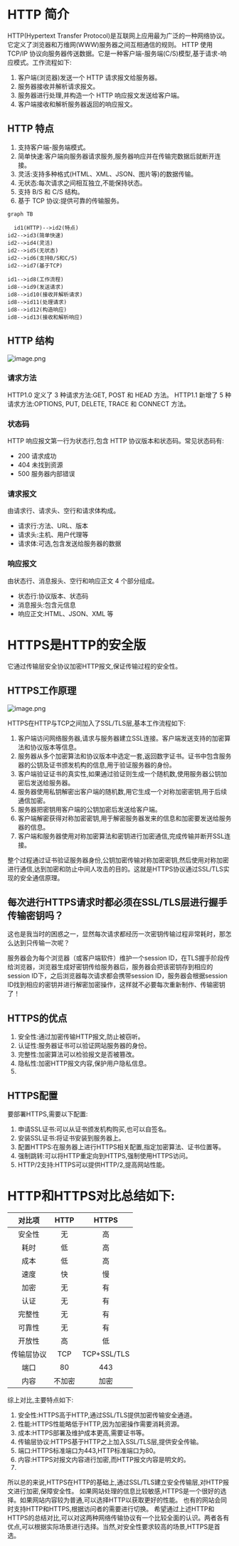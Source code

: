 # HTTP 简介

HTTP(Hypertext Transfer Protocol)是互联网上应用最为广泛的一种网络协议。它定义了浏览器和万维网(WWW)服务器之间互相通信的规则。
HTTP 使用 TCP/IP 协议向服务器传送数据。它是一种客户端-服务端(C/S)模型,基于请求-响应模式。工作流程如下:

1. 客户端(浏览器)发送一个 HTTP 请求报文给服务器。
2. 服务器接收并解析请求报文。
3. 服务器进行处理,并构造一个 HTTP 响应报文发送给客户端。
4. 客户端接收和解析服务器返回的响应报文。

## HTTP 特点

1. 支持客户端-服务端模式。
2. 简单快速:客户端向服务器请求服务,服务器响应并在传输完数据后就断开连接。
3. 灵活:支持多种格式(HTML、XML、JSON、图片等)的数据传输。
4. 无状态:每次请求之间相互独立,不能保持状态。
5. 支持 B/S 和 C/S 结构。
6. 基于 TCP 协议:提供可靠的传输服务。

```mermaid
graph TB

  id1(HTTP)-->id2(特点)  
id2-->id3(简单快速)
id2-->id4(灵活)  
id2-->id5(无状态)
id2-->id6(支持B/S和C/S)  
id2-->id7(基于TCP)

id1-->id8(工作流程)
id8-->id9(发送请求)
id8-->id10(接收并解析请求)  
id8-->id11(处理请求)
id8-->id12(构造响应)
id8-->id13(接收和解析响应)
```

## HTTP 结构
![image.png](https://pub-a953275fa2c34c18b80fc1f84e3ea746.r2.dev/xiaowo/2023/07/4e36e875fea93c76dd5c52c06c77bbd9.png)
<!-- ![image.png](https://p3-juejin.byteimg.com/tos-cn-i-k3u1fbpfcp/89ed869c7f704629b7b4d1c80dc53110~tplv-k3u1fbpfcp-watermark.image?) -->

### 请求方法

HTTP1.0 定义了 3 种请求方法:GET, POST 和 HEAD 方法。
HTTP1.1 新增了 5 种请求方法:OPTIONS, PUT, DELETE, TRACE 和 CONNECT 方法。

### 状态码

HTTP 响应报文第一行为状态行,包含 HTTP 协议版本和状态码。常见状态码有:

- 200 请求成功
- 404 未找到资源
- 500 服务器内部错误

### 请求报文

由请求行、请求头、空行和请求体构成。

- 请求行:方法、URL、版本
- 请求头:主机、用户代理等
- 请求体:可选,包含发送给服务器的数据

### 响应报文

由状态行、消息报头、空行和响应正文 4 个部分组成。

- 状态行:协议版本、状态码
- 消息报头:包含元信息
- 响应正文:HTML、JSON、XML 等

# HTTPS是HTTP的安全版
它通过传输层安全协议加密HTTP报文,保证传输过程的安全性。

## HTTPS工作原理
![image.png](https://pub-a953275fa2c34c18b80fc1f84e3ea746.r2.dev/xiaowo/2023/07/6b75d29cf85ebccfcc79be81f981ae13.png)
<!-- ![image.png](https://p6-juejin.byteimg.com/tos-cn-i-k3u1fbpfcp/0d4759993c6047fa9a994921f118242b~tplv-k3u1fbpfcp-watermark.image?) -->
HTTPS在HTTP与TCP之间加入了SSL/TLS层,基本工作流程如下:
1. 客户端访问网络服务器,请求与服务器建立SSL连接。客户端发送支持的加密算法和协议版本等信息。
2. 服务器从多个加密算法和协议版本中选定一套,返回数字证书。证书中包含服务器的公钥及证书颁发机构的信息,用于验证服务器的身份。
3. 客户端验证证书的真实性,如果通过验证则生成一个随机数,使用服务器公钥加密后发送给服务器。
4. 服务器使用私钥解密出客户端的随机数,用它生成一个对称加密密钥,用于后续通信加密。
5. 服务器把密钥用客户端的公钥加密后发送给客户端。
6. 客户端解密获得对称加密密钥,用于解密服务器发来的信息和加密要发送给服务器的信息。
7. 客户端和服务器使用对称加密算法和密钥进行加密通信,完成传输并断开SSL连接。
   
整个过程通过证书验证服务器身份,公钥加密传输对称加密密钥,然后使用对称加密进行通信,达到加密和防止中间人攻击的目的。这就是HTTPS协议通过SSL/TLS实现的安全通信原理。

## 每次进行HTTPS请求时都必须在SSL/TLS层进行握手传输密钥吗？
这也是我当时的困惑之一，显然每次请求都经历一次密钥传输过程非常耗时，那怎么达到只传输一次呢？

服务器会为每个浏览器（或客户端软件）维护一个session ID，在TLS握手阶段传给浏览器，浏览器生成好密钥传给服务器后，服务器会把该密钥存到相应的session ID下，之后浏览器每次请求都会携带session ID，服务器会根据session ID找到相应的密钥并进行解密加密操作，这样就不必要每次重新制作、传输密钥了！


## HTTPS的优点
1. 安全性:通过加密传输HTTP报文,防止被窃听。
2. 认证性:服务器证书可以验证网站服务器的身份。
3. 完整性:加密算法可以检验报文是否被篡改。
4. 隐私性:加密HTTP报文内容,保护用户隐私信息。
5. 
## HTTPS配置
要部署HTTPS,需要以下配置:
1. 申请SSL证书:可以从证书颁发机构购买,也可以自签名。
2. 安装SSL证书:将证书安装到服务器上。
3. 配置HTTPS:在服务器上进行HTTPS相关配置,指定加密算法、证书位置等。
4. 强制跳转:可以将HTTP重定向到HTTPS,强制使用HTTPS访问。
5. HTTP/2支持:HTTPS可以提供HTTP/2,提高网站性能。


# HTTP和HTTPS对比总结如下:
| 对比项 | HTTP | HTTPS |
|:-:|:-:|:-:|
|安全性|无|高|
|耗时|低|高|
|成本|低|高|
|速度|快|慢|
|加密|无|有|
|认证|无|有|
|完整性|无|有|
|可靠性|无|有|
|开放性|高|低|
|传输层协议|TCP|TCP+SSL/TLS|
|端口|80|443|
|内容|不加密|加密|
综上对比,主要特点如下:
1. 安全性:HTTPS高于HTTP,通过SSL/TLS提供加密传输安全通道。
2. 性能:HTTPS性能略低于HTTP,因为加密操作需要消耗资源。
3. 成本:HTTPS部署及维护成本更高,需要证书等。
4. 传输层协议:HTTPS基于HTTP之上加入SSL/TLS层,提供安全传输。
5. 端口:HTTPS标准端口为443,HTTP标准端口为80。
6. 内容:HTTPS对报文内容进行加密,而HTTP报文内容是明文的。
7. 
所以总的来说,HTTPS在HTTP的基础上,通过SSL/TLS建立安全传输层,对HTTP报文进行加密,保障安全性。
如果网站处理的信息比较敏感,HTTPS是一个很好的选择。如果网站内容较为普通,可以选择HTTP以获取更好的性能。
也有的网站会同时支持HTTP和HTTPS,根据访问者的需要进行切换。
希望通过上述HTTP和HTTPS的总结对比,可以对这两种网络传输协议有一个比较全面的认识。两者各有优点,可以根据实际场景进行选择。当然,对安全性要求较高的场景,HTTPS是首选。